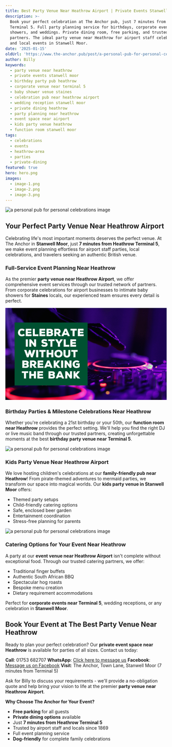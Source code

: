 ```yaml
---
title: Best Party Venue Near Heathrow Airport | Private Events Stanwell Moor
description: >-
  Book your perfect celebration at The Anchor pub, just 7 minutes from Heathrow
  Terminal 5. Full party planning service for birthdays, corporate events, baby
  showers, and weddings. Private dining room, free parking, and trusted catering
  partners. The ideal party venue near Heathrow for airport staff celebrations
  and local events in Stanwell Moor.
date: '2025-01-15'
oldUrl: 'https://www.the-anchor.pub/post/a-personal-pub-for-personal-celebrations'
author: Billy
keywords:
  - party venue near heathrow
  - private events stanwell moor
  - birthday party pub heathrow
  - corporate venue near terminal 5
  - baby shower venue staines
  - celebration pub near heathrow airport
  - wedding reception stanwell moor
  - private dining heathrow
  - party planning near heathrow
  - event space near airport
  - kids party venue heathrow
  - function room stanwell moor
tags:
  - celebrations
  - events
  - heathrow-area
  - parties
  - private-dining
featured: true
hero: hero.png
images:
  - image-1.png
  - image-2.png
  - image-3.png
---
```


  

![a personal pub for personal celebrations image](/content/blog/a-personal-pub-for-personal-celebrations/hero.png)

## Your Perfect Party Venue Near Heathrow Airport

Celebrating life's most important moments deserves the perfect venue. At The Anchor in **Stanwell Moor**, just **7 minutes from Heathrow Terminal 5**, we make event planning effortless for airport staff parties, local celebrations, and travelers seeking an authentic British venue.

### Full-Service Event Planning Near Heathrow

As the premier **party venue near Heathrow Airport**, we offer comprehensive event services through our trusted network of partners. From corporate celebrations for airport businesses to intimate baby showers for **Staines** locals, our experienced team ensures every detail is perfect.

![a personal pub for personal celebrations image](/content/blog/a-personal-pub-for-personal-celebrations/image-1.png)

### Birthday Parties & Milestone Celebrations Near Heathrow

Whether you're celebrating a 21st birthday or your 50th, our **function room near Heathrow** provides the perfect setting. We'll help you find the right DJ or live music band through our trusted partners, creating unforgettable moments at the best **birthday party venue near Terminal 5**.

![a personal pub for personal celebrations image](/content/blog/a-personal-pub-for-personal-celebrations/image-2.png)

### Kids Party Venue Near Heathrow Airport

We love hosting children's celebrations at our **family-friendly pub near Heathrow**! From pirate-themed adventures to mermaid parties, we transform our space into magical worlds. Our **kids party venue in Stanwell Moor** offers:

- Themed party setups
- Child-friendly catering options
- Safe, enclosed beer garden
- Entertainment coordination
- Stress-free planning for parents

![a personal pub for personal celebrations image](/content/blog/a-personal-pub-for-personal-celebrations/image-3.png)

### Catering Options for Your Event Near Heathrow

A party at our **event venue near Heathrow Airport** isn't complete without exceptional food. Through our trusted catering partners, we offer:

- Traditional finger buffets
- Authentic South African BBQ
- Spectacular hog roasts
- Bespoke menu creation
- Dietary requirement accommodations

Perfect for **corporate events near Terminal 5**, wedding receptions, or any celebration in **Stanwell Moor**.

## Book Your Event at The Best Party Venue Near Heathrow

Ready to plan your perfect celebration? Our **private event space near Heathrow** is available for parties of all sizes. Contact us today:

**Call**: 01753 682707
**WhatsApp**: [Click here to message us](https://api.whatsapp.com/send?phone=4401753682707)
**Facebook**: [Message us on Facebook](http://m.me/theanchorpubsm)
**Visit**: The Anchor, Town Lane, Stanwell Moor (7 minutes from Terminal 5)

Ask for Billy to discuss your requirements - we'll provide a no-obligation quote and help bring your vision to life at the premier **party venue near Heathrow Airport**.

**Why Choose The Anchor for Your Event?**
- **Free parking** for all guests
- **Private dining options** available
- Just **7 minutes from Heathrow Terminal 5**
- Trusted by airport staff and locals since 1869
- Full event planning service
- **Dog-friendly** for complete family celebrations
